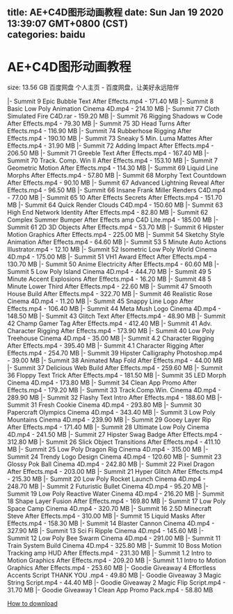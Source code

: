 
title: AE+C4D图形动画教程
date: Sun Jan 19 2020 13:39:07 GMT+0800 (CST)    
categories: baidu
---

# AE+C4D图形动画教程
size: 13.56 GB
 百度网盘 个人主页 - 百度网盘，让美好永远陪伴
 
|- Summit 9 Epic Bubble Text After Effects.mp4 - 171.40 MB
|- Summit 8 Basic Low Poly Animation Cinema 4D.mp4 - 214.10 MB
|- Summit 77 Cloth Simulated Fire C4D.rar - 159.20 MB
|- Summit 76 Rigging Shadows w Code After Effects.mp4 - 79.30 MB
|- Summit 75 3D Head Turns After Effects.mp4 - 116.90 MB
|- Summit 74 Rubberhose Rigging After Effects.mp4 - 190.10 MB
|- Summit 73 Sneaky 5 Min. Luma Mattes After Effects.mp4 - 31.90 MB
|- Summit 72 Adding Impact After Effects.mp4 - 206.50 MB
|- Summit 71 Greeble Text After Effects.mp4 - 167.40 MB
|- Summit 70 Track. Comp. Win II After Effects.mp4 - 153.10 MB
|- Summit 7 Geometric Motion After Effects.mp4 - 114.30 MB
|- Summit 69 Liquid Line Morphs After Effects.mp4 - 57.80 MB
|- Summit 68 Morphy Text Countdown After Effects.mp4 - 90.10 MB
|- Summit 67 Advanced Lightning Reveal After Effects.mp4 - 96.50 MB
|- Summit 66 Insane Frank Miller Renders C4D.mp4 - 77.00 MB
|- Summit 65 10 After Effects Secrets After Effects.mp4 - 151.70 MB
|- Summit 64 Quick Render Clouds C4D.mp4 - 150.60 MB
|- Summit 63 High End Network Identity After Effects.mp4 - 82.80 MB
|- Summit 62 Complex Summer Bumper After Effects amp C4D Lite.mp4 - 185.00 MB
|- Summit 61 2D 3D Objects After Effects.mp4 - 53.70 MB
|- Summit 6 Hipster Motion Graphics After Effects.mp4 - 225.00 MB
|- Summit 54 Sketchy Style Animation After Effects.mp4 - 64.60 MB
|- Summit 53 5 Minute Auto Actions Illustrator.mp4 - 12.10 MB
|- Summit 52 Isometric Low Poly World Cinema 4D.mp4 - 175.00 MB
|- Summit 51 VH1 Award Effect After Effects.mp4 - 130.70 MB
|- Summit 50 Anime Electricity After Effects.mp4 - 60.60 MB
|- Summit 5 Low Poly Island Cinema 4D.mp4 - 444.70 MB
|- Summit 49 5 Minute Accent Explosions After Effects.mp4 - 16.20 MB
|- Summit 48 5 Minute Lower Third After Effects.mp4 - 22.60 MB
|- Summit 47 Smooth House Build After Effects.mp4 - 322.70 MB
|- Summit 46 Realistic Rose Cinema 4D.mp4 - 11.20 MB
|- Summit 45 Snappy Line Logo After Effects.mp4 - 106.40 MB
|- Summit 44 Meta Mush Logo Cinema 4D.mp4 - 148.50 MB
|- Summit 43 Glitch Text After Effects.mp4 - 48.90 MB
|- Summit 42 Champ Gamer Tag After Effects.mp4 - 412.40 MB
|- Summit 41 Adv. Character Rigging After Effects.mp4 - 173.90 MB
|- Summit 40 Low Poly Treehouse Cinema 4D.mp4 - 35.00 MB
|- Summit 4.2 Character Rigging After Effects.mp4 - 395.40 MB
|- Summit 4.1 Character Rigging After Effects.mp4 - 254.70 MB
|- Summit 39 Hipster Calligraphy Photoshop.mp4 - 39.00 MB
|- Summit 38 Animated Map Fold After Effects.mp4 - 44.00 MB
|- Summit 37 Delicious Web Build After Effects.mp4 - 259.60 MB
|- Summit 36 Floppy Text Trick After Effects.mp4 - 181.50 MB
|- Summit 35 LED Morph Cinema 4D.mp4 - 173.80 MB
|- Summit 34 Clean App Promo After Effects.mp4 - 179.20 MB
|- Summit 33 Track.Comp.Win. Cinema 4D.mp4 - 289.90 MB
|- Summit 32 Flashy Text Intro After Effects.mp4 - 188.60 MB
|- Summit 31 Fresh Cookie Cinema 4D.mp4 - 293.80 MB
|- Summit 30 Papercraft Olympics Cinema 4D.mp4 - 343.40 MB
|- Summit 3 Low Poly Mountains Cinema 4D.mp4 - 239.90 MB
|- Summit 29 Gooey Layer Rip After Effects.mp4 - 171.40 MB
|- Summit 28 Ultimate Low Poly Cinema 4D.mp4 - 241.50 MB
|- Summit 27 Hipster Swag Badge After Effects.mp4 - 312.80 MB
|- Summit 26 Slick Object Transitions After Effects.mp4 - 411.10 MB
|- Summit 25 Low Poly Dragon Rig Cinema 4D.mp4 - 315.00 MB
|- Summit 24 Trendy Logo Design Cinema 4D.mp4 - 120.60 MB
|- Summit 23 Glossy Pok Ball Cinema 4D.mp4 - 242.80 MB
|- Summit 22 Pixel Dragon After Effects.mp4 - 203.00 MB
|- Summit 21 Hyper Glitch After Effects.mp4 - 215.30 MB
|- Summit 20 Low Poly Rocket Launch Cinema 4D.mp4 - 248.70 MB
|- Summit 2 Futuristic Bullet Cinema 4D.mp4 - 95.20 MB
|- Summit 19 Low Poly Reactive Water Cinema 4D.mp4 - 216.20 MB
|- Summit 18 Shape Layer Fusion After Effects.mp4 - 169.80 MB
|- Summit 17 Low Poly Space Camp Cinema 4D.mp4 - 320.70 MB
|- Summit 16 2.5D Minecraft Steve After Effects.mp4 - 310.00 MB
|- Summit 15 Liquid Masks After Effects.mp4 - 158.30 MB
|- Summit 14 Blaster Cannon Cinema 4D.mp4 - 327.90 MB
|- Summit 13 Sci Fi Ripple Cinema 4D.mp4 - 145.60 MB
|- Summit 12 Low Poly Bee Swarm Cinema 4D.mp4 - 291.00 MB
|- Summit 11 Train System Build Cinema 4D.mp4 - 325.80 MB
|- Summit 10 Boss Motion Tracking amp HUD After Effects.mp4 - 231.30 MB
|- Summit 1.2 Intro to Motion Graphics After Effects.mp4 - 209.20 MB
|- Summit 1.1 Intro to Motion Graphics After Effects.mp4 - 253.60 MB
|- Goodie Giveaway 4 Effortless Accents Script THANK YOU .mp4 - 49.80 MB
|- Goodie Giveaway 3 Magic String Script.mp4 - 44.40 MB
|- Goodie Giveaway 2 Magic Flip Script.mp4 - 31.70 MB
|- Goodie Giveaway 1 Clean App Promo Pack.mp4 - 58.80 MB

[How to download](https://bpcam.bemobtrk.com/go/2ceec3aa-1ca2-46d6-b9ff-aaa5c184517c?jno=2314)